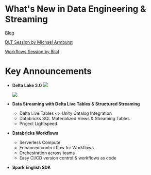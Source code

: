 # What's New in Data Engineering & Streaming 

[Blog](https://www.databricks.com/blog/whats-new-data-engineering-and-streaming-data-ai-summit-2023)

[DLT Session by Michael Armburst](https://www.databricks.com/dataaisummit/session/delta-live-tables-z-best-practices-modern-data-pipelines)

[Workflows Session by Bilal](https://www.databricks.com/dataaisummit/session/whats-new-databricks-workflows-live-demos)

# Key Announcements

- **Delta Lake 3.0**
    <img src="https://cms.databricks.com/sites/default/files/inline-images/image1_5.png">

    <img src="https://cms.databricks.com/sites/default/files/inline-images/image4_2.png">
- **Data Streaming with Delta Live Tables & Structured Streaming**
    - Delta Live Tables <> Unity Catalog Integration
    - Databricks SQL Materialized Views & Streaming Tables
    - Project Lightspeed
- **Databricks Workflows**
    - Serverless Compute
    - Enhanced control flow for Workflows
    - Orchestration across teams
    - Easy CI/CD version control & workflows as code
- **Spark English SDK**



